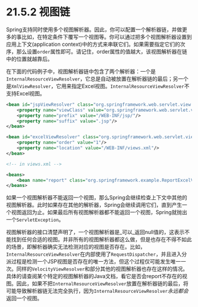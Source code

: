 # 21.5.2 视图链

Spring支持同时使用多个视图解析器。因此，你可以配置一个解析器链，并做更多的事比如，在特定条件下覆写一个视图等。你可以通过把多个视图解析器设置到应用上下文(application context)中的方式来串联它们。如果需要指定它们的次序，那么设置`order`属性即可。请记住，order属性的值越大，该视图解析器在链中的位置就越靠后。

在下面的代码例子中，视图解析器链中包含了两个解析器：一个是`InternalResourceViewResolver`，它总是自动被放置在解析器链的最后；另一个是`XmlViewResolver`，它用来指定Excel视图。`InternalResourceViewResolver`不支持Excel视图。

```xml
<bean id="jspViewResolver" class="org.springframework.web.servlet.view.InternalResourceViewResolver">
    <property name="viewClass" value="org.springframework.web.servlet.view.JstlView"/>
    <property name="prefix" value="/WEB-INF/jsp/"/>
    <property name="suffix" value=".jsp"/>
</bean>

<bean id="excelViewResolver" class="org.springframework.web.servlet.view.XmlViewResolver">
    <property name="order" value="1"/>
    <property name="location" value="/WEB-INF/views.xml"/>
</bean>

<!-- in views.xml -->

<beans>
    <bean name="report" class="org.springframework.example.ReportExcelView"/>
</beans>
```

如果一个视图解析器不能返回一个视图，那么Spring会继续检查上下文中其他的视图解析器。此时如果存在其他的解析器，Spring会继续调用它们，直到产生一个视图返回为止。如果最后所有视图解析器都不能返回一个视图，Spring就抛出一个`ServletException`。

视图解析器的接口清楚声明了，一个视图解析器是_可以_返回null值的，这表示不能找到任何合适的视图。并非所有的视图解析器都这么做，但是也存在不得不如此的场景，即解析器确实无法检测对应的视图是否存在。比如，`InternalResourceViewResolver`在内部使用了`RequestDispatcher`，并且进入分派过程是检测一个JSP视图是否存在的唯一方法，但这个过程仅可能发生唯一一次。同样的`VelocityViewResolver`和部分其他的视图解析器也存在这样的情况。具体的请查阅某个特定的视图解析器的Java文档，看它是否会report不存在的视图。因此，如果不把`InternalResourceViewResolver`放置在解析器链的最后，将可能导致解析器链无法完全执行，因为`InternalResourceViewResolver`_永远都会_ 返回一个视图。
